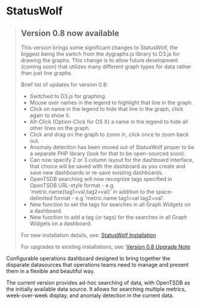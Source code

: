 StatusWolf
==========

> ## Version 0.8 now available
>
> This version brings some significant changes to StatusWolf, the
> biggest being the switch from the dygraphs.js library to D3.js
> for drawing the graphs. This change is to allow future development
> (coming soon) that utilizes many different graph types for data
> rather than just line graphs.
>
> Brief list of updates for version 0.8:
> * Switched to D3.js for graphing.
> * Mouse over names in the legend to highlight that line in the graph.
> * Click on name in the legend to hide that line in the graph,
>   click again to show it.
> * Alt-Click (Option-Click for OS X) a name in the legend to hide all
>   other lines on the graph.
> * Click and drag on the graph to zoom in, click once to zoom back out.
> * Anomaly detection has been moved out of StatusWolf proper to be
>   a separate PHP library (look for that to be open-sourced soon).
> * Can now specify 2 or 3 column layout for the dashboard interface, that
>   choice will be saved with the dashboard as you create and save new
>   dashboards or re-save existing dashboards.
> * OpenTSDB searching will now recognize tags specified in OpenTSDB
>   URL-style format - e.g. 'metric.name{tag1=val,tag2=val}' in addition
>   to the space-delimited format - e.g 'metric.name tag1=val tag2=val'.
> * New function to set the tags for searches in all Graph Widgets on
>   a dashboard.
> * New function to add a tag (or tags) for the searches in all Graph
>   Widgets on a dashboard.
>
> For new installation details, see:
> [StatusWolf Installation](https://github.com/box/StatusWolf/wiki/Installation)
>
> For upgrades to existing installations, see:
> [Version 0.8 Upgrade Note](https://github.com/box/StatusWolf/wiki/Version-0.8-Upgrade-Note)

Configurable operations dashboard designed to bring together the
disparate datasources that operations teams need to manage and present
them in a flexible and beautiful way.

The current version provides ad-hoc searching of data, with OpenTSDB as
the initially available data source. It allows for searching multiple
metrics, week-over-week display, and anomaly detection in the current data.
